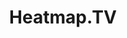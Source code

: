 ---
git: https://github.com/fileformat/heatmaptv
images:
- heatmaptv-ar21.svg
- heatmaptv-icon.svg
logohandle: heatmaptv
sort: heatmaptv
tags:
- andrew_marcuse
- analytics
- noah_marcuse
title: Heatmap.TV
website: https://www.heatmap.tv/
---